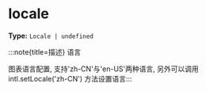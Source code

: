 # locale

**Type:** `Locale | undefined`

:::note{title=描述}
语言



图表语言配置, 支持'zh\-CN'与'en\-US'两种语言, 另外可以调用 intl.setLocale('zh\-CN') 方法设置语言:::

